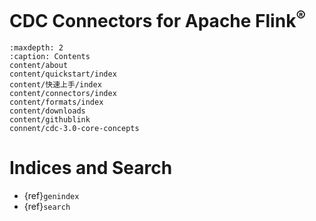 # CDC Connectors for Apache Flink<sup>®</sup>

```{toctree}
:maxdepth: 2
:caption: Contents
content/about
content/quickstart/index
content/快速上手/index
content/connectors/index
content/formats/index
content/downloads
content/githublink
connent/cdc-3.0-core-concepts
```

# Indices and Search

* {ref}`genindex`
* {ref}`search`
